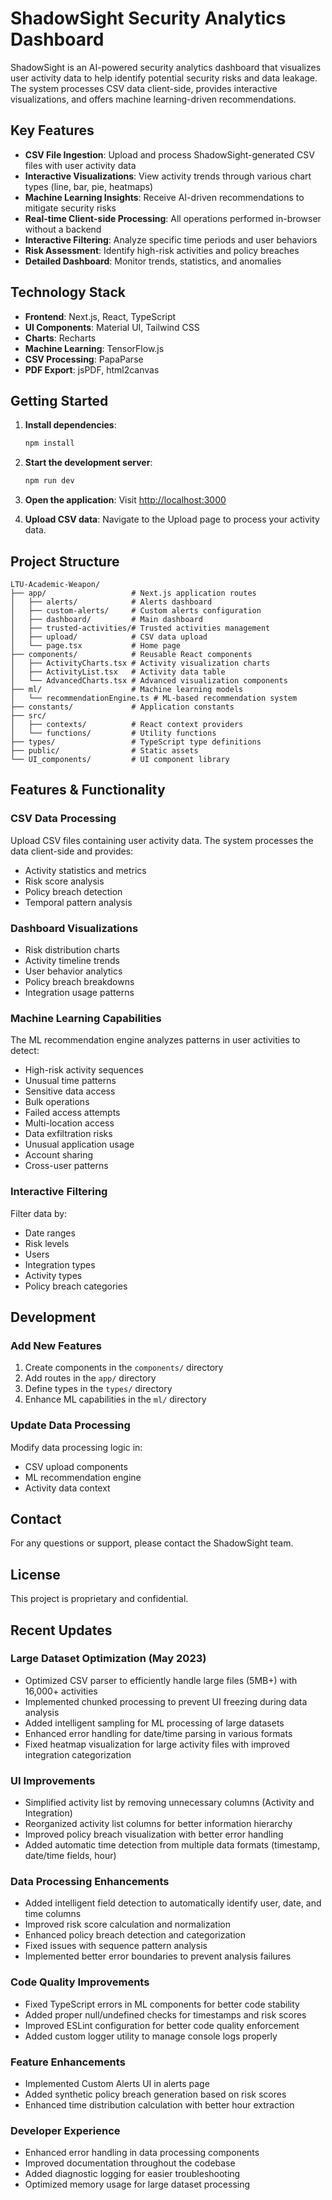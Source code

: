 # ShadowSight Security Analytics Dashboard

ShadowSight is an AI-powered security analytics dashboard that visualizes user activity data to help identify potential security risks and data leakage. The system processes CSV data client-side, provides interactive visualizations, and offers machine learning-driven recommendations.

## Key Features

- **CSV File Ingestion**: Upload and process ShadowSight-generated CSV files with user activity data
- **Interactive Visualizations**: View activity trends through various chart types (line, bar, pie, heatmaps)
- **Machine Learning Insights**: Receive AI-driven recommendations to mitigate security risks
- **Real-time Client-side Processing**: All operations performed in-browser without a backend
- **Interactive Filtering**: Analyze specific time periods and user behaviors
- **Risk Assessment**: Identify high-risk activities and policy breaches
- **Detailed Dashboard**: Monitor trends, statistics, and anomalies

## Technology Stack

- **Frontend**: Next.js, React, TypeScript
- **UI Components**: Material UI, Tailwind CSS
- **Charts**: Recharts
- **Machine Learning**: TensorFlow.js
- **CSV Processing**: PapaParse
- **PDF Export**: jsPDF, html2canvas

## Getting Started

1. **Install dependencies**:
   ```bash
   npm install
   ```

2. **Start the development server**:
   ```bash
   npm run dev
   ```

3. **Open the application**: Visit [http://localhost:3000](http://localhost:3000)

4. **Upload CSV data**: Navigate to the Upload page to process your activity data.

## Project Structure

```
LTU-Academic-Weapon/
├── app/                   # Next.js application routes
│   ├── alerts/            # Alerts dashboard
│   ├── custom-alerts/     # Custom alerts configuration
│   ├── dashboard/         # Main dashboard
│   ├── trusted-activities/# Trusted activities management
│   ├── upload/            # CSV data upload
│   └── page.tsx           # Home page
├── components/            # Reusable React components
│   ├── ActivityCharts.tsx # Activity visualization charts
│   ├── ActivityList.tsx   # Activity data table
│   └── AdvancedCharts.tsx # Advanced visualization components
├── ml/                    # Machine learning models
│   └── recommendationEngine.ts # ML-based recommendation system
├── constants/             # Application constants
├── src/
│   ├── contexts/          # React context providers
│   └── functions/         # Utility functions
├── types/                 # TypeScript type definitions
├── public/                # Static assets
└── UI_components/         # UI component library
```

## Features & Functionality

### CSV Data Processing

Upload CSV files containing user activity data. The system processes the data client-side and provides:

- Activity statistics and metrics
- Risk score analysis
- Policy breach detection
- Temporal pattern analysis

### Dashboard Visualizations

- Risk distribution charts
- Activity timeline trends
- User behavior analytics
- Policy breach breakdowns
- Integration usage patterns

### Machine Learning Capabilities

The ML recommendation engine analyzes patterns in user activities to detect:

- High-risk activity sequences
- Unusual time patterns
- Sensitive data access
- Bulk operations
- Failed access attempts
- Multi-location access
- Data exfiltration risks
- Unusual application usage
- Account sharing
- Cross-user patterns

### Interactive Filtering

Filter data by:
- Date ranges
- Risk levels
- Users
- Integration types
- Activity types
- Policy breach categories

## Development

### Add New Features

1. Create components in the `components/` directory
2. Add routes in the `app/` directory
3. Define types in the `types/` directory
4. Enhance ML capabilities in the `ml/` directory

### Update Data Processing

Modify data processing logic in:
- CSV upload components
- ML recommendation engine
- Activity data context

## Contact

For any questions or support, please contact the ShadowSight team.

## License

This project is proprietary and confidential.

## Recent Updates

### Large Dataset Optimization (May 2023)
- Optimized CSV parser to efficiently handle large files (5MB+) with 16,000+ activities
- Implemented chunked processing to prevent UI freezing during data analysis
- Added intelligent sampling for ML processing of large datasets
- Enhanced error handling for date/time parsing in various formats
- Fixed heatmap visualization for large activity files with improved integration categorization

### UI Improvements
- Simplified activity list by removing unnecessary columns (Activity and Integration)
- Reorganized activity list columns for better information hierarchy
- Improved policy breach visualization with better error handling
- Added automatic time detection from multiple data formats (timestamp, date/time fields, hour)

### Data Processing Enhancements
- Added intelligent field detection to automatically identify user, date, and time columns
- Improved risk score calculation and normalization
- Enhanced policy breach detection and categorization
- Fixed issues with sequence pattern analysis
- Implemented better error boundaries to prevent analysis failures

### Code Quality Improvements
- Fixed TypeScript errors in ML components for better code stability
- Added proper null/undefined checks for timestamps and risk scores
- Improved ESLint configuration for better code quality enforcement
- Added custom logger utility to manage console logs properly

### Feature Enhancements
- Implemented Custom Alerts UI in alerts page
- Added synthetic policy breach generation based on risk scores
- Enhanced time distribution calculation with better hour extraction

### Developer Experience
- Enhanced error handling in data processing components
- Improved documentation throughout the codebase
- Added diagnostic logging for easier troubleshooting
- Optimized memory usage for large dataset processing

